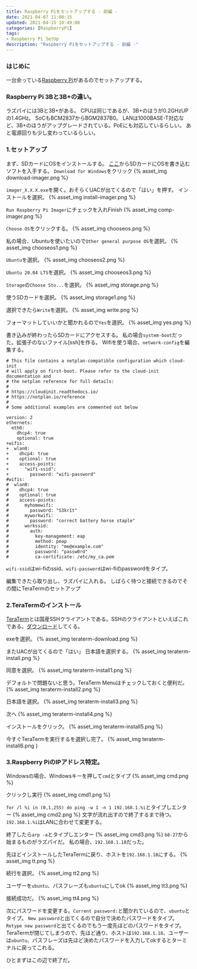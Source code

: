 ```yaml
---
title: Raspberry Piをセットアップする - 前編 -
date: 2021-04-07 11:00:15
updated: 2021-04-15 10:49:00
categories: [RaspberryPi]
tags: 
- Raspberry Pi SetUp
description: "Raspberry Piをセットアップする - 前編 -"
---
```

### はじめに
一台余っている[Raspberry Pi](https://www.raspberrypi.org/products/raspberry-pi-3-model-b/)があるのでセットアップする。

<!-- toc -->
<!-- more -->
### Raspberry Pi 3Bと3B+の違い。
ラズパイには3Bと3B+がある。
CPUは同じであるが、3B+のほうが0.2GHzUPの1.4GHz。
SoCもBCM2837からBGM2837B0。
LANは1000BASE-T対応など、3B+のほうがアップグレードされている。PoEにも対応しているらしい。
あと電源回りも少し変わっているらしい。

### 1.セットアップ
まず、SDカードにOSをインストールする。
[ここ](https://www.raspberrypi.org/software/)からSDカードにOSを書き込むソフトを入手する。
`Download for Windows`をクリック
{% asset_img download-imager.png %}

`imager_X.X.X.exe`を開く。おそらくUACが出てくるので「はい」を押す。
インストールを選択。
{% asset_img install-imager.png %}

`Run Raspberry Pi Imager`にチェックを入れFinish
{% asset_img comp-imager.png %}

`Choose OS`をクリックする。
{% asset_img chooseos.png %}

私の場合、Ubuntuを使いたいので`Other general purpose OS`を選択。
{% asset_img chooseos1.png %}

`Ubuntu`を選択。
{% asset_img chooseos2.png %}

`Ubuntu 20.04 LTS`を選択。
{% asset_img chooseos3.png %}

`Storage`の`Choose Sto...`を選択。
{% asset_img storage.png %}

使うSDカードを選択。
{% asset_img storage1.png %}

選択できたら`Write`を選択。
{% asset_img write.png %}

フォーマットしていいかと聞かれるので`Yes`を選択。
{% asset_img yes.png %}

書き込みが終わったらSDカードにアクセスする。
私の場合`system-boot`だった。拡張子のないファイル[ssh]を作る。
Wifiを使う場合、`network-config`を編集する。
``` network-config
# This file contains a netplan-compatible configuration which cloud-init
# will apply on first-boot. Please refer to the cloud-init documentation and
# the netplan reference for full details:
#
# https://cloudinit.readthedocs.io/
# https://netplan.io/reference
#
# Some additional examples are commented out below

version: 2
ethernets:
  eth0:
    dhcp4: true
    optional: true
+wifis:
+  wlan0:
+    dhcp4: true
+    optional: true
+    access-points:
+      "wifi-ssid":
+        password: "wifi-password"
#wifis:
#  wlan0:
#    dhcp4: true
#    optional: true
#    access-points:
#      myhomewifi:
#        password: "S3kr1t"
#      myworkwifi:
#        password: "correct battery horse staple"
#      workssid:
#        auth:
#          key-management: eap
#          method: peap
#          identity: "me@example.com"
#          password: "passw0rd"
#          ca-certificate: /etc/my_ca.pem
```
`wifi-ssid`はwi-fiのssid、`wifi-password`はwi-fiのpasswordをタイプ。

編集できたら取り出し、ラズパイに入れる。
しばらく待つと接続できるのでその間にTeraTermのセットアップ

### 2.TeraTermのインストール
[TeraTerm](http://ttssh2.osdn.jp/)とは国産SSHクライアントである。SSHのクライアントといえばこれである。[ダウンロード](https://ja.osdn.net/projects/ttssh2/releases/)してくる。

exeを選択。
{% asset_img teraterm-download.png %}

またUACが出てくるので「はい」
日本語を選択する。
{% asset_img teraterm-install.png %}

同意を選択。
{% asset_img teraterm-install1.png %}

デフォルトで問題ないと思う。TeraTerm Menuはチェックしておくと便利だ。
{% asset_img teraterm-install2.png %} 

日本語を選択。
{% asset_img teraterm-install3.png %}

次へ
{% asset_img teraterm-install4.png %}

インストールをクリック。
{% asset_img teraterm-install5.png %}

今すぐTeraTermを実行するを選択し完了。
{% asset_img teraterm-install6.png }

### 3.Raspberry PiのIPアドレス特定。
Windowsの場合、Windowsキーを押して`cmd`とタイプ
{% asset_img cmd.png %}

クリックし実行
{% asset_img cmd1.png %}

`for /l %i in (0,1,255) do ping -w 1 -n 1 192.168.1.%i`とタイプしエンター
{% asset_img cmd2.png %}
文字が流れ出すので終了するまで待つ。
`192.168.1.%i`はLANに合わせて変更する。

終了したら`arp -a`とタイプしエンター
{% asset_img cmd3.png %}
`b8-27`から始まるものがラズパイだ。
私の場合、`192.168.1.18`だった。

先ほどインストールしたTeraTermに戻り、ホストを`192.168.1.18`にする。
{% asset_img tt.png %}

続行を選択。
{% asset_img tt2.png %}

ユーザーを`ubuntu`、パスフレーズも`ubuntu`にしてok
{% asset_img tt3.png %}

接続成功だ。
{% asset_img tt4.png %}

次にパスワードを変更する。`Current password:`と聞かれているので、`ubuntu`とタイプ。
`New password`と出てくるので自分で決めたパスワードをタイプ。
`Retype new password`と出てくるのでもう一度先ほどのパスワードをタイプ。
TeraTermが閉じてしまうので、先ほど通り、ホストは`192.168.1.18`、ユーザーは`ubuntu`、パスフレーズは先ほど決めたパスワードを入力してokするとターミナルに戻ってこれる。

ひとまずはこの辺で終了だ。